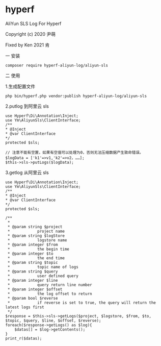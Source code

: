 # hyperf
AliYun SLS Log For Hyperf

Copyright (c) 2020 尹萌

Fixed by Ken 2021 肯


一 安装

    composer require hyperf-aliyun-log/aliyun-sls

二 使用

  1.生成配置文件
    
    php bin/hyperf.php vendor:publish hyperf-aliyun-log/aliyun-sls
  
  2.putlog 到阿里云 sls
  
    use Hyperf\Di\Annotation\Inject;
    use Ym\AliyunSls\ClientInterface;
    /**
    * @Inject
    * @var ClientInterface
    */
    protected $sls;
    
    // 注意不能有空置，如果有空值可以处理为0，否则无法压缩数据产生致命错误。
    $logData = ['k1'=>v1,'k2'=>v2，……];
    $this->sls->putLogs($logData);
    
  3.getlog 从阿里云 sls 
  
    use Hyperf\Di\Annotation\Inject;
    use Ym\AliyunSls\ClientInterface;
    /**
    * @Inject
    * @var ClientInterface
    */
    protected $sls;
    
    /**
     *
     * @param string $project
     *            project name
     * @param string $logStore
     *            logstore name
     * @param integer $from
     *            the begin time
     * @param integer $to
     *            the end time
     * @param string $topic
     *            topic name of logs
     * @param string $query
     *            user defined query
     * @param integer $line
     *            query return line number
     * @param integer $offset
     *            the log offset to return
     * @param bool $reverse
     *            if reverse is set to true, the query will return the latest logs first
     */
    $response = $this->sls->getLogs($project, $logstore, $from, $to, $topic, $query, $line, $offset, $reverse);
    foreach($response->getLogs() as $log){
        $datas[] = $log->getContents();
    }
    print_r($datas);
    
       
       
       

